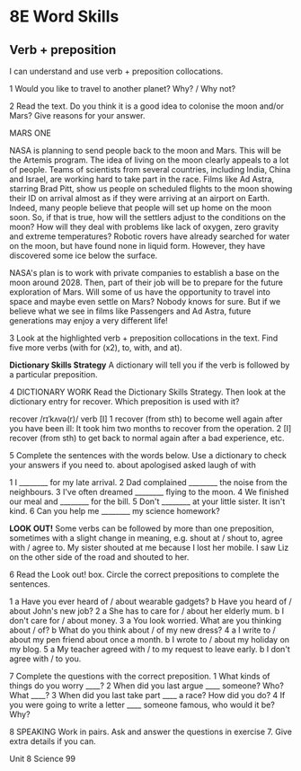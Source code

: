# 8E Word Skills

## Verb + preposition

I can understand and use verb + preposition collocations.

1 Would you like to travel to another planet? Why? / Why not?

2 Read the text. Do you think it is a good idea to colonise the moon and/or Mars? Give reasons for your answer.

MARS ONE

NASA is planning to send people back to the moon and Mars. This will be the Artemis program. The idea of living on the moon clearly appeals to a lot of people. Teams of scientists from several countries, including India, China and Israel, are working hard to take part in the race. Films like Ad Astra, starring Brad Pitt, show us people on scheduled flights to the moon showing their ID on arrival almost as if they were arriving at an airport on Earth. Indeed, many people believe that people will set up home on the moon soon. So, if that is true, how will the settlers adjust to the conditions on the moon? How will they deal with problems like lack of oxygen, zero gravity and extreme temperatures? Robotic rovers have already searched for water on the moon, but have found none in liquid form. However, they have discovered some ice below the surface.

NASA's plan is to work with private companies to establish a base on the moon around 2028. Then, part of their job will be to prepare for the future exploration of Mars. Will some of us have the opportunity to travel into space and maybe even settle on Mars? Nobody knows for sure. But if we believe what we see in films like Passengers and Ad Astra, future generations may enjoy a very different life!

3 Look at the highlighted verb + preposition collocations in the text. Find five more verbs (with for (x2), to, with, and at).

**Dictionary Skills Strategy**
A dictionary will tell you if the verb is followed by a particular preposition.

4 DICTIONARY WORK Read the Dictionary Skills Strategy. Then look at the dictionary entry for recover. Which preposition is used with it?

recover /rɪˈkʌvə(r)/ verb [I] 1 recover (from sth) to become well again after you have been ill: It took him two months to recover from the operation. 2 [I] recover (from sth) to get back to normal again after a bad experience, etc.

5 Complete the sentences with the words below. Use a dictionary to check your answers if you need to.
about   apologised   asked   laugh   of   with

1 I ________ for my late arrival.
2 Dad complained ________ the noise from the neighbours.
3 I've often dreamed ________ flying to the moon.
4 We finished our meal and ________ for the bill.
5 Don't ________ at your little sister. It isn't kind.
6 Can you help me ________ my science homework?

**LOOK OUT!**
Some verbs can be followed by more than one preposition, sometimes with a slight change in meaning, e.g. shout at / shout to, agree with / agree to.
My sister shouted at me because I lost her mobile.
I saw Liz on the other side of the road and shouted to her.

6 Read the Look out! box. Circle the correct prepositions to complete the sentences.

1 a Have you ever heard of / about wearable gadgets?
  b Have you heard of / about John's new job?
2 a She has to care for / about her elderly mum.
  b I don't care for / about money.
3 a You look worried. What are you thinking about / of?
  b What do you think about / of my new dress?
4 a I write to / about my pen friend about once a month.
  b I wrote to / about my holiday on my blog.
5 a My teacher agreed with / to my request to leave early.
  b I don't agree with / to you.

7 Complete the questions with the correct preposition.
1 What kinds of things do you worry ____?
2 When did you last argue ____ someone? Who? What ____?
3 When did you last take part ____ a race? How did you do?
4 If you were going to write a letter ____ someone famous, who would it be? Why?

8 SPEAKING Work in pairs. Ask and answer the questions in exercise 7. Give extra details if you can.

Unit 8 Science 99